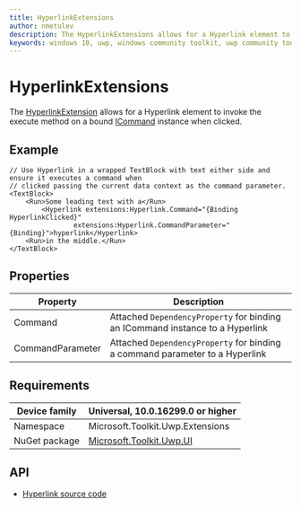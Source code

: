 ```yaml
---
title: HyperlinkExtensions
author: nmetulev
description: The HyperlinkExtensions allows for a Hyperlink element to invoke the execute method on a bound ICommand instance when clicked.
keywords: windows 10, uwp, windows community toolkit, uwp community toolkit, uwp toolkit, Hyperlink, extensions
---
```


# HyperlinkExtensions

The [HyperlinkExtension](https://docs.microsoft.com/dotnet/api/microsoft.toolkit.uwp.ui.extensions.hyperlink) allows for a Hyperlink element to invoke the execute method on a bound [ICommand](https://docs.microsoft.com/uwp/api/Windows.UI.Xaml.Input.ICommand) instance when clicked.

## Example

```xaml
// Use Hyperlink in a wrapped TextBlock with text either side and ensure it executes a command when
// clicked passing the current data context as the command parameter.
<TextBlock>
	<Run>Some leading text with a</Run>
		<Hyperlink extensions:Hyperlink.Command="{Binding HyperlinkClicked}"
				extensions:Hyperlink.CommandParameter="{Binding}">hyperlink</Hyperlink>
	<Run>in the middle.</Run>
</TextBlock>
```

## Properties

| Property | Description |
| --| -- |
| Command | Attached `DependencyProperty` for binding an ICommand instance to a Hyperlink |
| CommandParameter | Attached `DependencyProperty` for binding a command parameter to a Hyperlink |

## Requirements

| Device family | Universal, 10.0.16299.0 or higher |
| --- | --- |
| Namespace | Microsoft.Toolkit.Uwp.Extensions |
| NuGet package | [Microsoft.Toolkit.Uwp.UI](https://www.nuget.org/packages/Microsoft.Toolkit.Uwp.UI/) |

## API

* [Hyperlink source code](https://github.com/Microsoft/WindowsCommunityToolkit//blob/master/Microsoft.Toolkit.Uwp.UI/Extensions/Hyperlink)

